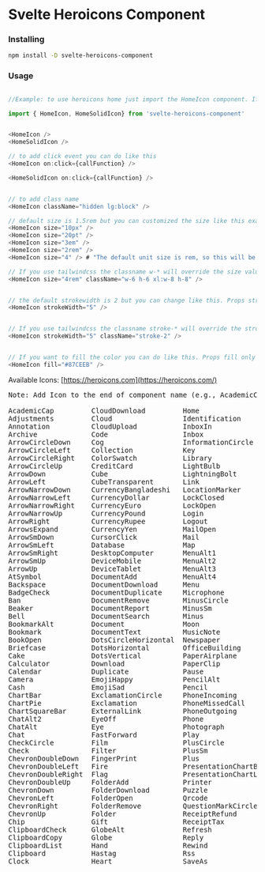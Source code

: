 # Svelte Heroicons Component

### Installing

```bash
npm install -D svelte-heroicons-component
```

### Usage

```js

//Example: to use heroicons home just import the HomeIcon component. If you want to use a solid icon import HomeSolidIcon.

import { HomeIcon, HomeSolidIcon} from 'svelte-heroicons-component'


<HomeIcon />
<HomeSolidIcon />

```

```js
// to add click event you can do like this
<HomeIcon on:click={callFunction} />

<HomeSolidIcon on:click={callFunction} />


```

```js

// to add class name
<HomeIcon className="hidden lg:block" />

```

```js
// default size is 1.5rem but you can customized the size like this example bellow
<HomeIcon size="10px" />
<HomeIcon size="20pt" />
<HomeIcon size="3em" />
<HomeIcon size="2rem" />
<HomeIcon size="4" /> # "The default unit size is rem, so this will be 4rem"


```

```js
// If you use tailwindcss the classname w-* will override the size value
<HomeIcon size="4rem" className="w-6 h-6 xl:w-8 h-8" />

```

```js

// the default strokewidth is 2 but you can change like this. Props strokeWidth only exists in outline icons
<HomeIcon strokeWidth="5" />

```

```js

// If you use tailwindcss the classname stroke-* will override the strokeWidth value
<HomeIcon strokeWidth="5" className="stroke-2" />

```

```js

// If you want to fill the color you can do like this. Props fill only exists in outline icons
<HomeIcon fill="#87CEEB" />

```

Available Icons:
[https://heroicons.com](https://heroicons.com/)



<pre>
Note: Add Icon to the end of component name (e.g., AcademicCapIcon) . For solid icon add SolicIcon to the end of component name (e.g., AcademicCapSolidIcon).

AcademicCap         CloudDownload         Home                   Save
Adjustments         Cloud                 Identification         Scale
Annotation          CloudUpload           InboxIn                Scissors
Archive             Code                  Inbox                  SearchCircle
ArrowCircleDown     Cog                   InformationCircle      Search
ArrowCircleLeft     Collection            Key                    Selector
ArrowCircleRight    ColorSwatch           Library                Server
ArrowCircleUp       CreditCard            LightBulb              Share
ArrowDown           Cube                  LightningBolt          ShieldCheck
ArrowLeft           CubeTransparent       Link                   ShieldExclamation
ArrowNarrowDown     CurrencyBangladeshi   LocationMarker         ShoppingBag
ArrowNarrowLeft     CurrencyDollar        LockClosed             ShoppingCart
ArrowNarrowRight    CurrencyEuro          LockOpen               SortAscending
ArrowNarrowUp       CurrencyPound         Login                  SortDescending
ArrowRight          CurrencyRupee         Logout                 Sparkles
ArrowsExpand        CurrencyYen           MailOpen               SpeakerPhone
ArrowSmDown         CursorClick           Mail                   Star
ArrowSmLeft         Database              Map                    StatusOffline
ArrowSmRight        DesktopComputer       MenuAlt1               StatusOnline
ArrowSmUp           DeviceMobile          MenuAlt2               Stop
ArrowUp             DeviceTablet          MenuAlt3               Sun
AtSymbol            DocumentAdd           MenuAlt4               Support
Backspace           DocumentDownload      Menu                   SwitchHorizontal
BadgeCheck          DocumentDuplicate     Microphone             SwitchVertical
Ban                 DocumentRemove        MinusCircle            Table
Beaker              DocumentReport        MinusSm                Tag
Bell                DocumentSearch        Minus                  Template
BookmarkAlt         Document              Moon                   Terminal
Bookmark            DocumentText          MusicNote              ThumbDown
BookOpen            DotsCircleHorizontal  Newspaper              ThumbUp
Briefcase           DotsHorizontal        OfficeBuilding         Ticket
Cake                DotsVertical          PaperAirplane          Translate
Calculator          Download              PaperClip              Trash
Calendar            Duplicate             Pause                  TrendingDown
Camera              EmojiHappy            PencilAlt              TrendingUp
Cash                EmojiSad              Pencil                 Truck
ChartBar            ExclamationCircle     PhoneIncoming          Upload
ChartPie            Exclamation           PhoneMissedCall        UserAdd
ChartSquareBar      ExternalLink          PhoneOutgoing          UserCircle
ChatAlt2            EyeOff                Phone                  UserGroup
ChatAlt             Eye                   Photograph             UserRemove
Chat                FastForward           Play                   Users
CheckCircle         Film                  PlusCircle             User
Check               Filter                PlusSm                 Variable
ChevronDoubleDown   FingerPrint           Plus                   VideoCamera
ChevronDoubleLeft   Fire                  PresentationChartBar   ViewBoards
ChevronDoubleRight  Flag                  PresentationChartLine  ViewGridAdd
ChevronDoubleUp     FolderAdd             Printer                ViewGrid
ChevronDown         FolderDownload        Puzzle                 ViewList
ChevronLeft         FolderOpen            Qrcode                 VolumeOff
ChevronRight        FolderRemove          QuestionMarkCircle     VolumeUp
ChevronUp           Folder                ReceiptRefund          Wifi
Chip                Gift                  ReceiptTax             XCircle
ClipboardCheck      GlobeAlt              Refresh                X
ClipboardCopy       Globe                 Reply                  ZoomIn
ClipboardList       Hand                  Rewind                 ZoomOut
Clipboard           Hastag                Rss
Clock               Heart                 SaveAs
</pre>